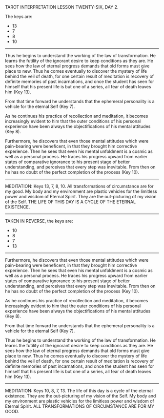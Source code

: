 TAROT INTERPRETATION
LESSON TWENTY-SIX, DAY 2.

The keys are:

- 13
-  7
-  8
- 10

---

Thus he begins to understand the working of the law of transformation. He learns the futility of the ignorant desire to keep conditions as they are. He sees how the law of eternal progress demands that old forms must give place to new. Thus he comes eventually to discover the mystery of life behind the veil of death, for one certain result of meditation is recovery of definite memories of past incarnations, and once the student has seen for himself that his present life is but one of a series, all fear of death leaves him (Key 13).

From that time forward he understands that the ephemeral personality is a vehicle for the eternal Self (Key 7).

As he continues his practice of recollection and meditation, it becomes increasingly evident to him that the outer conditions of his personal experience have been always the objectifications of his mental attitudes (Key 8).

Furthermore, he discovers that even those mental attitudes which were pain-bearing were beneficent, in that they brought him corrective experience. Then he sees that even his mental unfoldment is a cosmic as well as a personal process. He traces his progress upward from earlier states of comparative ignorance to his present stage of better understanding, and perceives that every step was inevitable. From then on he has no doubt of the perfect completion of the process (Key 10).


---

MEDITATION: Keys 13, 7, 8, 10. All transformations of circumstance are for my good. My body and my environment are plastic vehicles for the limitless power and wisdom of Eternal Spirit. They are the out-picturing of my vision of the Self. THE LIFE OF THIS DAY IS A CYCLE OF THE ETERNAL EXISTENCE.

---

TAKEN IN REVERSE, the keys are:

- 10
-  8
-  7
- 13

---

Furthermore, he discovers that even those mental attitudes which were pain-bearing were beneficent, in that they brought him corrective experience. Then he sees that even his mental unfoldment is a cosmic as well as a personal process. He traces his progress upward from earlier states of comparative ignorance to his present stage of better understanding, and perceives that every step was inevitable. From then on he has no doubt of the perfect completion of the process (Key 10).

As he continues his practice of recollection and meditation, it becomes increasingly evident to him that the outer conditions of his personal experience have been always the objectifications of his mental attitudes (Key 8).

From that time forward he understands that the ephemeral personality is a vehicle for the eternal Self (Key 7).

Thus he begins to understand the working of the law of transformation. He learns the futility of the ignorant desire to keep conditions as they are. He sees how the law of eternal progress demands that old forms must give place to new. Thus he comes eventually to discover the mystery of life behind the veil of death, for one certain result of meditation is recovery of definite memories of past incarnations, and once the student has seen for himself that his present life is but one of a series, all fear of death leaves him (Key 13).

---

MEDITATION: Keys 10, 8, 7, 13. The life of this day is a cycle of the eternal existence. They are the out-picturing of my vision of the Self. My body and my environment are plastic vehicles for the limitless power and wisdom of Eternal Spirit. ALL TRANSFORMATIONS OF CIRCUMSTANCE ARE FOR MY GOOD.
